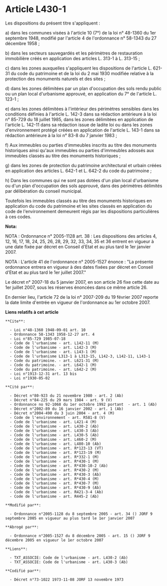 # Article L430-1

Les dispositions du présent titre s'appliquent  :

a) dans les communes visées à l'article 10 (7°) de la loi n° 48-1360 du 1er septembre 1948, modifié par l'article 4 de
l'ordonnance n° 58-1343 du 27 décembre 1958 ;

b) dans les secteurs sauvegardés et les périmètres de restauration immobilière créés en application des articles L. 313-1 à
L. 313-15 ;

c) dans les zones auxquelles s'appliquent les dispositions de l'article L. 621-31 du code du patrimoine et de la loi du 2 mai
1930 modifiée relative à la protection des monuments naturels et des sites ;

d) dans les zones délimitées par un plan d'occupation des sols rendu public ou un plan local d'urbanisme approuvé, en
application du 7° de l'article L. 123-1 ;

e) dans les zones délimitées à l'intérieur des périmètres sensibles dans les conditions définies à l'article L. 142-3 dans sa
rédaction antérieure à la loi n° 85-729 du 18 juillet 1985, dans les zones délimitées en application de l'article L. 142-11
dans sa rédaction issue de ladite loi ou dans les zones d'environnement protégé créées en application de l'article L. 143-1
dans sa rédaction antérieure à la loi n° 83-8 du 7 janvier 1983 ;

f) Aux immeubles ou parties d'immeubles inscrits au titre des monuments historiques ainsi qu'aux immeubles ou parties
d'immeubles adossés aux immeubles classés au titre des monuments historiques ;

g) dans les zones de protection du patrimoine architectural et urbain créées en application des articles L. 642-1 et L. 642-2
du code du patrimoine ;

h) Dans les communes qui ne sont pas dotées d'un plan local d'urbanisme ou d'un plan d'occupation des sols approuvé, dans des
périmètres délimités par délibération du conseil municipal.

Toutefois les immeubles classés au titre des monuments historiques en application du code du patrimoine et les sites classés
en application du code de l'environnement demeurent régis par les dispositions particulières à ces codes.

**Nota:**

NOTA : Ordonnance n° 2005-1128 art. 38 : Les dispositions des articles 4, 12, 16, 17, 18, 24, 25, 26, 28, 29, 32, 33, 34, 35
et 36 entrent en vigueur à une date fixée par décret en Conseil d'Etat et au plus tard le 1er janvier 2007.

NOTA : L'article 41 de l'ordonnance n° 2005-1527 énonce : "La présente ordonnance entrera en vigueur à des dates fixées par
décret en Conseil d'Etat et au plus tard le 1er juillet 2007."

Le décret n° 2007-18 du 5 janvier 2007, en son article 26 fixe cette date au 1er juillet 2007, sous les réserves énoncées
dans ce même article 26.

En dernier lieu, l'article 72 de la loi n° 2007-209 du 19 février 2007 reporte la date limite d'entrée en vigueur de
l'ordonnance au 1er octobre 2007.

**Liens relatifs à cet article**

	**Cite**:

	  - Loi n°48-1360 1948-09-01 art. 10
	  - Ordonnance 58-1343 1958-12-27 art. 4
	  - Loi n°85-729 1985-07-18
	  - Code de l'urbanisme - art. L142-11 (M)
	  - Code de l'urbanisme - art. L142-3 (M)
	  - Code de l'urbanisme - art. L143-1 (M)
	  - Code de l'urbanisme L313-1 à L313-15, L142-3, L142-11, L143-1
	  - Code du patrimoine. - art. L621-31 (M)
	  - Code du patrimoine. - art. L642-1 (M)
	  - Code du patrimoine. - art. L642-2 (M)
	  - Loi n°1913-12-31 art. 13 bis
	  - Loi n°1930-05-02

	**Cité par**:

	  - Décret n°80-923 du 21 novembre 1980 - art. 2 (Ab)
	  - Décret n°84-225 du 29 mars 1984 - art. 9 (V)
	  - Ordonnance no 92-1068 du 1er octobre 1992 portant  - art. 1 (Ab)
	  - Décret n°2002-89 du 16 janvier 2002 - art. 1 (Ab)
	  - Décret n°2004-490 du 3 juin 2004 - art. 4 (M)
	  - Code de l'environnement - art. R581-8 (V)
	  - Code de l'urbanisme - art. L421-4 (M)
	  - Code de l'urbanisme - art. L430-2 (Ab)
	  - Code de l'urbanisme - art. L430-3 (Ab)
	  - Code de l'urbanisme - art. L430-5 (Ab)
	  - Code de l'urbanisme - art. L460-2 (M)
	  - Code de l'urbanisme - art. L480-10 (Ab)
	  - Code de l'urbanisme - art. R*123-13 (VT)
	  - Code de l'urbanisme - art. R*123-19 (M)
	  - Code de l'urbanisme - art. R*332-1 (M)
	  - Code de l'urbanisme - art. R*430-1 (M)
	  - Code de l'urbanisme - art. R*430-10-2 (Ab)
	  - Code de l'urbanisme - art. R*430-2 (M)
	  - Code de l'urbanisme - art. R*430-3 (Ab)
	  - Code de l'urbanisme - art. R*430-4 (M)
	  - Code de l'urbanisme - art. R*430-7 (M)
	  - Code de l'urbanisme - art. R*430-9 (Ab)
	  - Code de l'urbanisme - art. R421-3-4 (Ab)
	  - Code de l'urbanisme - art. R445-2 (Ab)

	**Modifié par**:

	  - Ordonnance n°2005-1128 du 8 septembre 2005 - art. 34 () JORF 9 septembre 2005 en vigueur au plus tard le 1er janvier 2007

	**Abrogé par**:

	  - Ordonnance n°2005-1527 du 8 décembre 2005 - art. 15 () JORF 9 décembre 2005 en vigueur le 1er octobre 2007

	**Liens**:

	  - TXT_ASSOCIE: Code de l'urbanisme - art. L430-2 (Ab)
	  - TXT_ASSOCIE: Code de l'urbanisme - art. L430-3 (Ab)

	**Codifié par**:

	  - Décret n°73-1022 1973-11-08 JORF 13 novembre 1973
